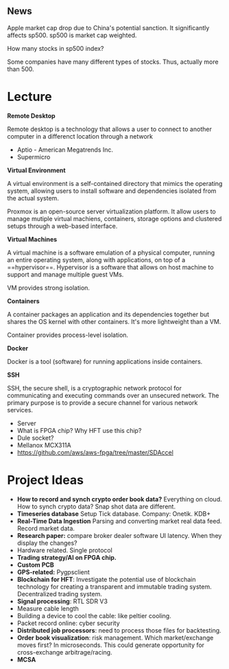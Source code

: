 ## News

Apple market cap drop due to China's potential sanction. It significantly affects sp500. sp500 is market cap weighted.

How many stocks in sp500 index?

Some companies have many different types of stocks. Thus, actually more than 500.



# Lecture

**Remote Desktop**

Remote desktop is a technology that allows a user to connect to another computer in a differenct location through a network 

- Aptio - American Megatrends Inc.
- Supermicro

**Virtual Environment**

A virtual environment is a self-contained directory that mimics the operating system, allowing users to install software and dependencies isolated from the actual system.

Proxmox is an open-source server virtualization platform. It allow users to manage mutiple virtual machiens, containers, storage options and clustered setups through a web-based interface.

**Virtual Machines**

A virtual machine is a software emulation of a physical computer, running an entire operating system, along with applications, on top of a ==hypervisor==. Hypervisor is a software that allows on host machine to support and manage multiple guest VMs.

VM provides strong isolation.

**Containers**

A container packages an application and its dependencies together but shares the OS kernel with other containers. It's more lightweight than a VM. 

Container provides process-level isolation.

**Docker**

Docker is a tool (software) for running applications inside containers.

**SSH**

SSH, the secure shell, is a cryptographic network protocol for communicating and executing commands over an unsecured network. The primary purpose is to provide a secure channel for various network services.

- Server
- What is FPGA chip? Why HFT use this chip?
- Dule socket?
- Mellanox MCX311A
- https://github.com/aws/aws-fpga/tree/master/SDAccel

# Project Ideas

- **How to record and synch crypto order book data?** Everything on cloud. How to synch crypto data? Snap shot data are different.
- **Timeseries database** Setup Tick database. Company: Onetik. KDB+
- **Real-Time Data Ingestion** Parsing and converting market real data feed. Record market data.
- **Research paper:** compare broker dealer software UI latency. When they display the changes?
- Hardware related. Single protocol
- **Trading strategy/AI on FPGA chip.**
- **Custom PCB**
- **GPS-related:** Pygpsclient 
- **Blockchain for HFT**: Investigate the potential use of blockchain technology for creating a transparent and immutable trading system. Decentralized trading system.
- **Signal processing**: RTL SDR V3
- Measure cable length
- Building a device to cool the cable: like peltier cooling.
- Packet record online: cyber security
- **Distributed job processors**: need to process those files for backtesting.
- **Order book visualization**: risk management. Which market/exchange moves first? In microseconds. This could generate opportunity for cross-exchange arbitrage/racing.
- **MCSA**





